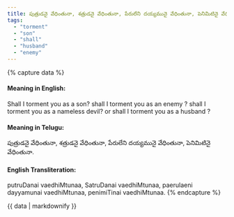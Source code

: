 ```yaml
---
title: పుత్రుడనై వేధింతునా, శత్రుడనై వేధింతునా, పేరులేని దయ్యమునై వేధింతునా, పెనిమిటినై వేధింతునా.
tags:
  - "torment"
  - "son"
  - "shall"
  - "husband"
  - "enemy"
---
```


{% capture data %}
#### Meaning in English:
Shall I torment you as a son? shall I torment you as an enemy ? shall I torment you as a nameless devil? or shall I torment you as a husband ?

#### Meaning in Telugu:
పుత్రుడనై వేధింతునా, శత్రుడనై వేధింతునా, పేరులేని దయ్యమునై వేధింతునా, పెనిమిటినై వేధింతునా.

#### English Transliteration:
putruDanai vaedhiMtunaa, SatruDanai vaedhiMtunaa, paerulaeni dayyamunai vaedhiMtunaa, penimiTinai vaedhiMtunaa.
{% endcapture %}

<div class="notice">{{ data | markdownify }}</div>

